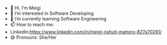 - 👋 Hi, I’m Meigi
- 👀 I’m interested in Software Developing
- 🌱 I’m currently learning Software Engineering
- 📫 How to reach me:
- LinkedIn:https://www.linkedin.com/in/meigi-nshuti-mahoro-827a70261/
- 😄 Pronouns: She/Her


<!---
Meigi09/Meigi09 is a ✨ special ✨ repository because its `README.md` (this file) appears on your GitHub profile.
You can click the Preview link to take a look at your changes.
--->
